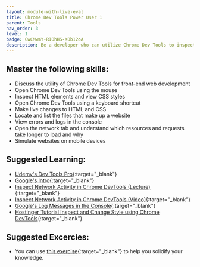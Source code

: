 ```yaml
---
layout: module-with-live-eval
title: Chrome Dev Tools Power User 1
parent: Tools
nav_order: 3
level: 1
badge: CwCMwmY-RIOhHS-KOb12oA
description: Be a developer who can utilize Chrome Dev Tools to inspect and diagnose web-based front-ends.
---
```


## Master the following skills:

- Discuss the utility of Chrome Dev Tools for front-end web development
- Open Chrome Dev Tools using the mouse
- Inspect HTML elements and view CSS styles
- Open Chrome Dev Tools using a keyboard shortcut
- Make live changes to HTML and CSS
- Locate and list the files that make up a website
- View errors and logs in the console
- Open the network tab and understand which resources and requests take longer to load and why
- Simulate websites on mobile devices

## Suggested Learning:

- [Udemy's Dev Tools Pro](https://www.udemy.com/course/devtools-2017-the-basics-of-chrome-developer-tools/){:target="\_blank"}
- [Google's Intro](https://developers.google.com/web/tools/chrome-devtools){:target="\_blank"}
- [Inspect Network Activity in Chrome DevTools (Lecture)](https://developers.google.com/web/tools/chrome-devtools/network){:target="\_blank"}
- [Inspect Network Activity in Chrome DevTools (Video)](https://www.youtube.com/watch?v=e1gAyQuIFQo){:target="\_blank"}
- [Google's Log Messages in the Console](https://developer.chrome.com/docs/devtools/console/log/){:target="\_blank"}
- [Hostinger Tutorial Inspect and Change Style using Chrome DevTools](https://www.hostinger.com/tutorials/website/how-to-inspect-and-change-style-using-google-chrome){:target="\_blank"}

## Suggested Excercies:

- You can use [this exercise](https://docs.google.com/document/d/e/2PACX-1vRZZgCknL_eQTuvhvExiXKZpww-t3xrMX7-8TGi-CubyqRpeoLNfas2gtZ3_EFY8JzBNKSaIk5XSm2W/pub){:target="\_blank"} to help you solidify your knowledge.
